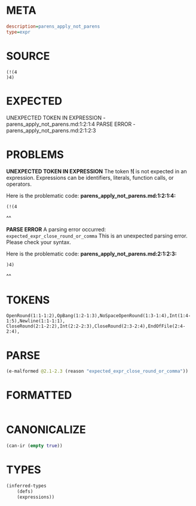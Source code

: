 # META
~~~ini
description=parens_apply_not_parens
type=expr
~~~
# SOURCE
~~~roc
(!(4
)4)
~~~
# EXPECTED
UNEXPECTED TOKEN IN EXPRESSION - parens_apply_not_parens.md:1:2:1:4
PARSE ERROR - parens_apply_not_parens.md:2:1:2:3
# PROBLEMS
**UNEXPECTED TOKEN IN EXPRESSION**
The token **!(** is not expected in an expression.
Expressions can be identifiers, literals, function calls, or operators.

Here is the problematic code:
**parens_apply_not_parens.md:1:2:1:4:**
```roc
(!(4
```
 ^^


**PARSE ERROR**
A parsing error occurred: `expected_expr_close_round_or_comma`
This is an unexpected parsing error. Please check your syntax.

Here is the problematic code:
**parens_apply_not_parens.md:2:1:2:3:**
```roc
)4)
```
^^


# TOKENS
~~~zig
OpenRound(1:1-1:2),OpBang(1:2-1:3),NoSpaceOpenRound(1:3-1:4),Int(1:4-1:5),Newline(1:1-1:1),
CloseRound(2:1-2:2),Int(2:2-2:3),CloseRound(2:3-2:4),EndOfFile(2:4-2:4),
~~~
# PARSE
~~~clojure
(e-malformed @2.1-2.3 (reason "expected_expr_close_round_or_comma"))
~~~
# FORMATTED
~~~roc

~~~
# CANONICALIZE
~~~clojure
(can-ir (empty true))
~~~
# TYPES
~~~clojure
(inferred-types
	(defs)
	(expressions))
~~~

